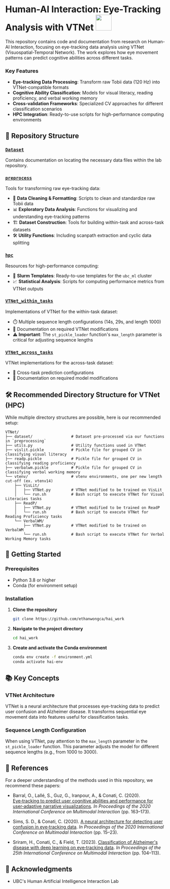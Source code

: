 # Human-AI Interaction: Eye-Tracking Analysis with VTNet <img height=50 width=50 src="https://github.com/user-attachments/assets/a47c4f55-2fe8-458c-b356-2b6b61e12008">

This repository contains code and documentation from research on Human-AI Interaction, focusing on eye-tracking data analysis using VTNet (Visuospatial-Temporal Network). The work explores how eye movement patterns can predict cognitive abilities across different tasks.

### Key Features

- **Eye-tracking Data Processing**: Transform raw Tobii data (120 Hz) into VTNet-compatible formats
- **Cognitive Ability Classification**: Models for visual literacy, reading proficiency, and verbal working memory
- **Cross-validation Frameworks**: Specialized CV approaches for different classification scenarios
- **HPC Integration**: Ready-to-use scripts for high-performance computing environments

## 📁 Repository Structure

### [`Dataset`](./Dataset/)
Contains documentation on locating the necessary data files within the lab repository.

### [`preprocess`](./preprocess/) 
Tools for transforming raw eye-tracking data:
- 🧹 **Data Cleaning & Formatting**: Scripts to clean and standardize raw Tobii data
- 📊 **Exploratory Data Analysis**: Functions for visualizing and understanding eye-tracking patterns
- 🏗️ **Dataset Construction**: Tools for building within-task and across-task datasets
- 🛠️ **Utility Functions**: Including scanpath extraction and cyclic data splitting

### [`hpc`](./hpc/)
Resources for high-performance computing:
- 📝 **Slurm Templates**: Ready-to-use templates for the `ubc_ml` cluster
- 📈 **Statistical Analysis**: Scripts for computing performance metrics from VTNet outputs

### [`VTNet_within_tasks`](./VTNet_within_tasks/)
Implementations of VTNet for the within-task dataset:
- ⏱️ Multiple sequence length configurations (14s, 29s, and length 1000)
- 📄 Documentation on required VTNet modifications
- ⚠️ **Important**: The `st_pickle_loader` function's `max_length` parameter is critical for adjusting sequence lengths

### [`VTNet_across_tasks`](./VTNet_across_tasks/)
VTNet implementations for the across-task dataset:
- 🔄 Cross-task prediction configurations
- 📄 Documentation on required model modifications

## 🛠️ Recommended Directory Structure for VTNet (HPC)

While multiple directory structures are possible, here is our recommended setup:

```
VTNet/
├── dataset/                 # Dataset pre-processed via our functions in `preprocessing`        
├── utils.py                 # Utility functions used in VTNet
├── vislit.pickle            # Pickle file for grouped CV in classifying visual literacy
├── readp.pickle             # Pickle file for grouped CV in classifying reading proficiency
├── verbalwm.pickle          # Pickle file for grouped CV in classifying verbal working memory 
└── vtenv/                   # vtenv environments, one per new length cut-off (ex. vtenv14)
    ├── VisLit/
    │   ├── VTNet.py         # VTNet modified to be trained on VisLit 
    │   └── run.sh           # Bash script to execute VTNet for Visual Literacies tasks
    ├── ReadP/
    │   ├── VTNet.py         # VTNet modified to be trained on ReadP
    │   └── run.sh           # Bash script to execute VTNet for Reading Proficiency tasks
    └── VerbalWM/
        ├── VTNet.py         # VTNet modified to be trained on VerbalWM
        └── run.sh           # Bash script to execute VTNet for Verbal Working Memory tasks
```

## 🚀 Getting Started

### Prerequisites
- Python 3.8 or higher
- Conda (for environment setup)

### Installation

1. **Clone the repository**
   ```bash
   git clone https://github.com/ethanwongca/hai_work
   ```

2. **Navigate to the project directory**
   ```bash
   cd hai_work
   ```

3. **Create and activate the Conda environment**
   ```bash
   conda env create -f environment.yml
   conda activate hai-env
   ```

## 📚 Key Concepts

### VTNet Architecture
VTNet is a neural architecture that processes eye-tracking data to predict user confusion and Alzheimer disease. It transforms sequential eye movement data into features useful for classification tasks.

### Sequence Length Configuration
When using VTNet, pay attention to the `max_length` parameter in the `st_pickle_loader` function. This parameter adjusts the model for different sequence lengths (e.g., from 1000 to 3000).

## 📖 References

For a deeper understanding of the methods used in this repository, we recommend these papers:

- Barral, O., Lallé, S., Guz, G., Iranpour, A., & Conati, C. (2020). [Eye‑tracking to predict user cognitive abilities and performance for user‑adaptive narrative visualizations](https://doi.org/10.1145/3382507.3418884). *In Proceedings of the 2020 International Conference on Multimodal Interaction* (pp. 163–173).

- Sims, S. D., & Conati, C. (2020). [A neural architecture for detecting user confusion in eye‑tracking data](https://doi.org/10.1145/3382507.3418828). *In Proceedings of the 2020 International Conference on Multimodal Interaction* (pp. 15–23).

- Sriram, H., Conati, C., & Field, T. (2023). [Classification of Alzheimer's disease with deep learning on eye‑tracking data](https://doi.org/10.1145/3577190.3614149). *In Proceedings of the 25th International Conference on Multimodal Interaction* (pp. 104–113).


## 🤝 Acknowledgments

- UBC's Human Artificial Intelligence Interaction Lab

